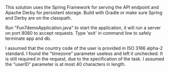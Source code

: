 This solution uses the Spring Framework for serving the API endpoint and Apache Derby for persistent storage.
Build with Gradle or make sure Spring and Derby are on the classpath.

Run "Fun7demoApplication.java" to start the application, it will run a server on port 8080 to accept requests.
Type 'exit' in command line to safely terminate app and db.

I assumed that the country code of the user is provided in ISO 3166 alpha-2 standard.
I found the "timezone" parameter useless and left it unchecked. It is still required in the request, due to the specification of the task.
I assumed the "userID" parameter is at most 40 characters in length.
